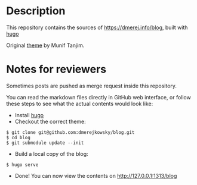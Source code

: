 # Description

This repository contains the sources of https://dmerej.info/blog, built with [hugo](https://gohugo.io/)

Original [theme](https://github.com/MunifTanjim/minimo) by Munif Tanjim.


# Notes for reviewers

Sometimes posts are pushed as merge request inside this repository.

You can read the markdown files directly in GitHub web interface, or follow these steps to see what the actual contents would look like:

* Install [hugo](https://gohugo.io)
* Checkout the correct theme:

```
$ git clone git@github.com:dmerejkowsky/blog.git
$ cd blog
$ git submodule update --init
```

* Build a local copy of the blog:

```
$ hugo serve
```

* Done! You can now view the contents on http://127.0.0.1:1313/blog
